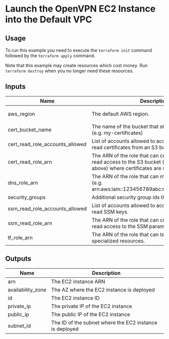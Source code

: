 # Launch the OpenVPN EC2 Instance into the Default VPC #

## Usage ##

To run this example you need to execute the `terraform init` command
followed by the `terraform apply` command.

Note that this example may create resources which cost money. Run
`terraform destroy` when you no longer need these resources.

## Inputs ##

| Name | Description | Type | Default | Required |
|------|-------------|------|---------|:-----:|
| aws_region | The default AWS region. | `string` | `"us-east-2"` | no |
| cert_bucket_name | The name of the bucket that stores the certificates. (e.g. my-certificates) | `string` | n/a | yes |
| cert_read_role_accounts_allowed | List of accounts allowed to access the role that can read certificates from an S3 bucket. | `list(string)` | `[]` | no |
| cert_read_role_arn | The ARN of the role that can create roles to have read access to the S3 bucket ('cert_bucket_name' above) where certificates are stored. | `string` | n/a | yes |
| dns_role_arn | The ARN of the role that can modify route53 DNS. (e.g. arn:aws:iam::123456789abc:role/ModifyPublicDNS) | `string` | n/a | yes |
| security_groups | Additional security group ids the server will join. | `list(string)` | `[]` | no |
| ssm_read_role_accounts_allowed | List of accounts allowed to access the role that can read SSM keys. | `list(string)` | `[]` | no |
| ssm_read_role_arn | The ARN of the role that can create roles to have read access to the SSM parameters. | `string` | n/a | yes |
| tf_role_arn | The ARN of the role that can terraform non-specialized resources. | `string` | n/a | yes |

## Outputs ##

| Name | Description |
|------|-------------|
| arn | The EC2 instance ARN |
| availability_zone | The AZ where the EC2 instance is deployed |
| id | The EC2 instance ID |
| private_ip | The private IP of the EC2 instance |
| public_ip | The public IP of the EC2 instance |
| subnet_id | The ID of the subnet where the EC2 instance is deployed |
